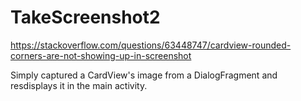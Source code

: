 # TakeScreenshot2
https://stackoverflow.com/questions/63448747/cardview-rounded-corners-are-not-showing-up-in-screenshot

Simply captured a CardView's image from a DialogFragment and resdisplays it in the main activity.
